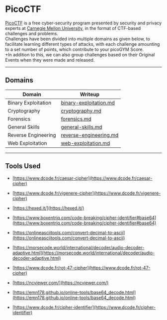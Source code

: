# **PicoCTF**

[PicoCTF](https://picoctf.org/) is a free cyber-security program presented  by security and privacy experts at [Carnegie Mellon University](https://www.cmu.edu/), in the format of CTF-based challenges and problems.  
Challenges have been divided into multiple domains as given below, to facilitate learning different types of attacks, with each challenge amounting to a set number of points, which contribute to your picoGYM Score.  
+In addition to this, we can also group challenges based on their Original Events when they were made and released.

---

## **Domains**

|Domain|Writeup|
|----|----|
|Binary Exploitation|[binary-exploitation.md](https://github.com/WarMachine0502/write-ups-ctfs/blob/main/PicoCTF/binary-exploitation.md)|
|Cryptography|[cryptography.md](https://github.com/WarMachine0502/write-ups-ctfs/blob/main/PicoCTF/cryptography.md)|
|Forensics|[forensics.md](https://github.com/WarMachine0502/write-ups-ctfs/blob/main/PicoCTF/forensics.md)|
|General Skills|[general-skills.md](https://github.com/WarMachine0502/write-ups-ctfs/blob/main/PicoCTF/general-skills.md)|
|Reverse Engineering|[reverse-engineering.md](https://github.com/WarMachine0502/write-ups-ctfs/blob/main/PicoCTF/reverse-engineering.md)|
|Web Exploitation|[web-exploitation.md](https://github.com/WarMachine0502/write-ups-ctfs/blob/main/PicoCTF/web-explotation.md)|

---

## **Tools Used**

* [https://www.dcode.fr/caesar-cipher](https://www.dcode.fr/caesar-cipher)
* [https://www.dcode.fr/vigenere-cipher](https://www.dcode.fr/vigenere-cipher)
* [https://hexed.it/](https://hexed.it/)
* [https://www.boxentriq.com/code-breaking/cipher-identifier#base64](https://www.boxentriq.com/code-breaking/cipher-identifier#base64)
* [https://onlineasciitools.com/convert-decimal-to-ascii](https://onlineasciitools.com/convert-decimal-to-ascii)
* [https://morsecode.world/international/decoder/audio-decoder-adaptive.html](https://morsecode.world/international/decoder/audio-decoder-adaptive.html)
* [https://www.dcode.fr/rot-47-cipher](https://www.dcode.fr/rot-47-cipher)
* [https://ncviewer.com/](https://ncviewer.com/)

* [https://emn178.github.io/online-tools/base64_decode.html](https://emn178.github.io/online-tools/base64_decode.html)
* [https://www.dcode.fr/cipher-identifier](https://www.dcode.fr/cipher-identifier)